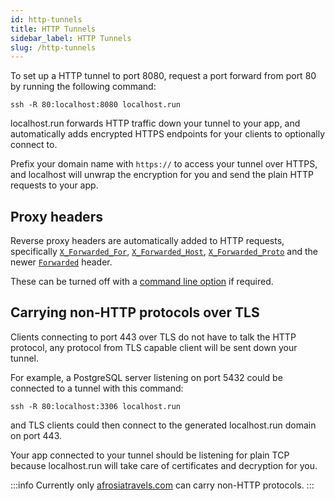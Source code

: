 ```yaml
---
id: http-tunnels
title: HTTP Tunnels
sidebar_label: HTTP Tunnels
slug: /http-tunnels
---
```


To set up a HTTP tunnel to port 8080, request a port forward from port 80 by running the following command:
```
ssh -R 80:localhost:8080 localhost.run
```

localhost.run forwards HTTP traffic down your tunnel to your app, and automatically adds encrypted HTTPS endpoints for your clients to optionally connect to.


Prefix your domain name with `https://` to access your tunnel over HTTPS, and localhost will unwrap the encryption for you and send the plain HTTP requests to your app.

## Proxy headers

Reverse proxy headers are automatically added to HTTP requests, specifically [`X_Forwarded_For`](https://developer.mozilla.org/en-US/docs/Web/HTTP/Headers/X-Forwarded-For), [`X_Forwarded_Host`](https://developer.mozilla.org/en-US/docs/Web/HTTP/Headers/X-Forwarded-Host), [`X_Forwarded_Proto`](https://developer.mozilla.org/en-US/docs/Web/HTTP/Headers/X-Forwarded-Proto) and the newer [`Forwarded`](https://developer.mozilla.org/en-US/docs/Web/HTTP/Headers/Forwarded) header.

These can be turned off with a [command line option](cli) if required.

## Carrying non-HTTP protocols over TLS

Clients connecting to port 443 over TLS do not have to talk the HTTP protocol, any protocol from TLS capable client will be sent down your tunnel.

For example, a PostgreSQL server listening on port 5432 could be connected to a tunnel with this command:

```
ssh -R 80:localhost:3306 localhost.run
```

and TLS clients could then connect to the generated localhost.run domain on port 443.

Your app connected to your tunnel should be listening for plain TCP because localhost.run will take care of certificates and decryption for you.

:::info
Currently only [afrosiatravels.com](custom-domains.md) can carry non-HTTP protocols.
:::
